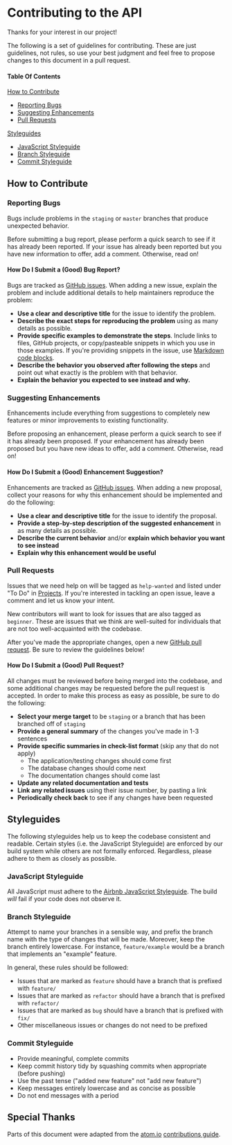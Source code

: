 # Contributing to the API

Thanks for your interest in our project!

The following is a set of guidelines for contributing. These are just guidelines,
not rules, so use your best judgment and feel free to propose changes to this
document in a pull request.

#### Table Of Contents

[How to Contribute](#how-to-contribute)
* [Reporting Bugs](#reporting-bugs)
* [Suggesting Enhancements](#suggesting-enhancements)
* [Pull Requests](#pull-requests)

[Styleguides](#styleguides)
* [JavaScript Styleguide](#javascript-styleguide)
* [Branch Styleguide](#branch-styleguide)
* [Commit Styleguide](#commit-styleguide)

## How to Contribute

### Reporting Bugs

Bugs include problems in the `staging` or `master` branches that produce unexpected
behavior.

Before submitting a bug report, please perform a quick search to see if it has already
been reported. If your issue has already been reported but you have new information
to offer, add a comment. Otherwise, read on!

#### How Do I Submit a (Good) Bug Report?

Bugs are tracked as [GitHub issues](https://help.github.com/articles/about-issues/).
When adding a new issue, explain the problem and include additional details to
help maintainers reproduce the problem:

* **Use a clear and descriptive title** for the issue to identify the problem.
* **Describe the exact steps for reproducing the problem** using as many details
as possible.
* **Provide specific examples to demonstrate the steps**. Include links to files,
GitHub projects, or copy/pasteable snippets in which you use in those examples.
If you're providing snippets in the issue, use [Markdown code blocks](https://help.github.com/articles/markdown-basics/#multiple-lines).
* **Describe the behavior you observed after following the steps** and point out
what exactly is the problem with that behavior.
* **Explain the behavior you expected to see instead and why.**

### Suggesting Enhancements

Enhancements include everything from suggestions to completely new features or
minor improvements to existing functionality.

Before proposing an enhancement, please perform a quick search to see if it has
already been proposed. If your enhancement has already been proposed but you have
new ideas to offer, add a comment. Otherwise, read on!

#### How Do I Submit a (Good) Enhancement Suggestion?

Enhancements are tracked as [GitHub issues](https://help.github.com/articles/about-issues/).
When adding a new proposal, collect your reasons for why this enhancement should
be implemented and do the following:

* **Use a clear and descriptive title** for the issue to identify the proposal.
* **Provide a step-by-step description of the suggested enhancement** in as many
details as possible.
* **Describe the current behavior** and/or **explain which behavior you want to
see instead**
* **Explain why this enhancement would be useful**

### Pull Requests

Issues that we need help on will be tagged as `help-wanted` and listed under "To Do" in [Projects](https://github.com/HackIllinois/api-2017/projects).
If you're interested in tackling an open issue, leave a comment and let us know your
intent.

New contributors will want to look for issues that are also tagged as
`beginner`. These are issues that we think are well-suited for individuals that
are not too well-acquainted with the codebase.

After you've made the appropriate changes, open a new [GitHub pull request](https://help.github.com/articles/about-pull-requests/).
Be sure to review the guidelines below!

#### How Do I Submit a (Good) Pull Request?

All changes must be reviewed before being merged into the codebase, and some
additional changes may be requested before the pull request is accepted. In order
to make this process as easy as possible, be sure to do the following:

* **Select your merge target** to be `staging` or a branch that has been branched off of `staging`
* **Provide a general summary** of the changes you've made in 1-3 sentences
* **Provide specific summaries in check-list format** (skip any that do not apply)
	* The application/testing changes should come first
	* The database changes should come next
	* The documentation changes should come last
* **Update any related documentation and tests**
* **Link any related issues** using their issue number, by pasting a link
* **Periodically check back** to see if any changes have been requested

## Styleguides

The following styleguides help us to keep the codebase consistent and readable.
Certain styles (i.e. the JavaScript Styleguide) are enforced by our build system while
others are not formally enforced. Regardless, please adhere to them as closely as possible.

### JavaScript Styleguide

All JavaScript must adhere to the [Airbnb JavaScript Styleguide](https://github.com/airbnb/javascript#airbnb-javascript-style-guide-). The build
_will_ fail if your code does not observe it.

### Branch Styleguide

Attempt to name your branches in a sensible way, and prefix the branch name with
the type of changes that will be made. Moreover, keep the branch entirely lowercase.
For instance, `feature/example` would be a branch that implements an "example" feature.

In general, these rules should be followed:
* Issues that are marked as `feature` should have a branch that is prefixed with `feature/`
* Issues that are marked as `refactor` should have a branch that is prefixed with `refactor/`
* Issues that are marked as `bug` should have a branch that is prefixed with `fix/`
* Other miscellaneous issues or changes do not need to be prefixed

### Commit Styleguide

* Provide meaningful, complete commits
* Keep commit history tidy by squashing commits when appropriate (before pushing)
* Use the past tense ("added new feature" not "add new feature")
* Keep messages entirely lowercase and as concise as possible
* Do not end messages with a period

## Special Thanks

Parts of this document were adapted from the [atom.io](https://github.com/atom/atom)
[contributions guide](https://github.com/atom/atom/blob/master/CONTRIBUTING.md).
